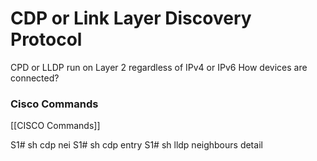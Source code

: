 # CDP or Link Layer Discovery Protocol
CPD or LLDP run on Layer 2 regardless of IPv4 or IPv6
How devices are connected?

### Cisco Commands
[[CISCO Commands]] 

S1# sh cdp nei
S1# sh cdp entry <name>
S1# sh lldp neighbours detail

